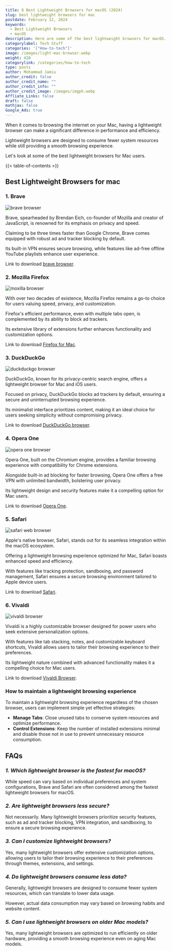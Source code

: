 ```yaml
---
title: 6 Best Lightweight Browsers for macOS (2024)
slug: best lightweight browsers for mac
postdate: February 12, 2024
keywords:
  - Best Lightweight Browsers
  - macOS
description: Here are some of the best lightweight browsers for macOS.
categorylabel: Tech Stuff
categories: '["How-to-tech"]'
image: /images/light-mac-browser.webp
weight: 420
categorylink: /categories/how-to-tech
type: posts
author: Mohammad Jamiu
author_credit: false
author_credit_name: ""
author_credit_info: ""
author_credit_image: /images/imgph.webp
Affliate_Links: false
draft: false
mathjax: false
Google_Ads: true
---
```

When it comes to browsing the internet on your Mac, having a lightweight browser can make a significant difference in performance and efficiency. 

Lightweight browsers are designed to consume fewer system resources while still providing a smooth browsing experience. 

Let's look at some of the best lightweight browsers for Mac users.

{{< table-of-contents >}}

## **Best Lightweight Browsers for mac**

### **1. Brave**

![brave browser](https://play-lh.googleusercontent.com/5XVqEH-9iI7IBduI2Zpm_kMMvNwPPsn6rce0IYhOUvQIhBjUfBanTTUIwM3OWdQ3n1A "brave browser")

Brave, spearheaded by Brendan Eich, co-founder of Mozilla and creator of JavaScript, is renowned for its emphasis on privacy and speed. 

Claiming to be three times faster than Google Chrome, Brave comes equipped with robust ad and tracker blocking by default. 

Its built-in VPN ensures secure browsing, while features like ad-free offline YouTube playlists enhance user experience.

Link to download [brave browser](https://brave.com/).

### **2. Mozilla Firefox**

![moxilla browser](https://www.mozilla.org/media/protocol/img/logos/firefox/browser/og.4ad05d4125a5.png "moxilla browser")

With over two decades of existence, Mozilla Firefox remains a go-to choice for users valuing speed, privacy, and customization. 

Firefox's efficient performance, even with multiple tabs open, is complemented by its ability to block ad trackers. 

Its extensive library of extensions further enhances functionality and customization options.

Link to download [Firefox for Mac](https://www.mozilla.org/en-US/firefox/mac/).

### **3. DuckDuckGo**

![duckduckgo browser](https://www.groovypost.com/wp-content/uploads/2019/05/Duck-Duck-Go-Featured.jpg "duckduckgo browser")

DuckDuckGo, known for its privacy-centric search engine, offers a lightweight browser for Mac and iOS users. 

Focused on privacy, DuckDuckGo blocks ad trackers by default, ensuring a secure and uninterrupted browsing experience. 

Its minimalist interface prioritizes content, making it an ideal choice for users seeking simplicity without compromising privacy.

Link to download [DuckDuckGo browser](https://duckduckgo.com/).

### **4. Opera One**

![opera one browser](https://www-static-blogs.operacdn.com/desktop/wp-content/uploads/sites/3/2024/02/stable-107-1536x864.jpg "opera one browser")

Opera One, built on the Chromium engine, provides a familiar browsing experience with compatibility for Chrome extensions. 

Alongside built-in ad blocking for faster browsing, Opera One offers a free VPN with unlimited bandwidth, bolstering user privacy. 

Its lightweight design and security features make it a compelling option for Mac users.

Link to download [Opera One](https://blogs.opera.com/desktop/).

### **5. Safari**

![safari web browser](https://www.intego.com/mac-security-blog/wp-content/uploads/2021/02/safari-600-1024x512.png "safari web browser")

Apple's native browser, Safari, stands out for its seamless integration within the macOS ecosystem. 

Offering a lightweight browsing experience optimized for Mac, Safari boasts enhanced speed and efficiency. 

With features like tracking protection, sandboxing, and password management, Safari ensures a secure browsing environment tailored to Apple device users.

Link to download [Safari](https://www.apple.com/safari/).

### **6. Vivaldi**

![vivaldi browser](https://upload.wikimedia.org/wikipedia/commons/thumb/e/e4/Vivaldi_web_browser_logo.svg/1200px-Vivaldi_web_browser_logo.svg.png "vivaldi browser")

Vivaldi is a highly customizable browser designed for power users who seek extensive personalization options. 

With features like tab stacking, notes, and customizable keyboard shortcuts, Vivaldi allows users to tailor their browsing experience to their preferences. 

Its lightweight nature combined with advanced functionality makes it a compelling choice for Mac users.

Link to download [Vivaldi Browser](https://vivaldi.com/download/).

### **How to maintain a lightweight browsing experience**

To maintain a lightweight browsing experience regardless of the chosen browser, users can implement simple yet effective strategies:

* **Manage Tabs**: Close unused tabs to conserve system resources and optimize performance.
* **Control Extensions**: Keep the number of installed extensions minimal and disable those not in use to prevent unnecessary resource consumption.

## **FAQs**

### *1. Which lightweight browser is the fastest for macOS?*

While speed can vary based on individual preferences and system configurations, Brave and Safari are often considered among the fastest lightweight browsers for macOS.

### *2. Are lightweight browsers less secure?*

Not necessarily. Many lightweight browsers prioritize security features, such as ad and tracker blocking, VPN integration, and sandboxing, to ensure a secure browsing experience.

### *3. Can I customize lightweight browsers?*

Yes, many lightweight browsers offer extensive customization options, allowing users to tailor their browsing experience to their preferences through themes, extensions, and settings.

### *4. Do lightweight browsers consume less data?*

Generally, lightweight browsers are designed to consume fewer system resources, which can translate to lower data usage. 

However, actual data consumption may vary based on browsing habits and website content.

### *5. Can I use lightweight browsers on older Mac models?*

Yes, many lightweight browsers are optimized to run efficiently on older hardware, providing a smooth browsing experience even on aging Mac models.